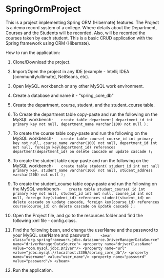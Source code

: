 # SpringOrmProject
This is a project implementing Spring ORM (Hibernate) features.
The Project is a demo record system of a college.
Where details about the Department, Courses and the Students will be recorded.
Also, will be recorded the courses taken by each student. This is a basic CRUD application with the Spring framework using ORM (Hibernate).

How to run the application:

1. Clone/Download the project.
2. Import/Open the project in any IDE (example - Intellij IDEA [community/ultimate], NetBeans, etc).
3. Open MySQL workbench or any other MySQL work environment.
4. Create a database and name it - "spring_core_db"
5. Create the department, course, student, and the student_course table.
6. To Create the department table copy-paste and run the following on the MySQL workbench-
`   create table department(
   department_id int primary key not null,
   department_name varchar(100) not null
   );`

7. To create the course table copy-paste and run the following on the MySQL workbench-
`   create table course(
   course_id int primary key not null,
   course_name varchar(100) not null,
   department_id int not null,
   foreign key(department_id)
   references department(department_id)
   on delete cascade
   on update cascade
   );`
8. To create the student table copy-paste and run the following on the MySQL workbench-
`   create table student(
   student_id int not null primary key,
   student_name varchar(100) not null,
   student_address varchar(200) not null
   );`
9. To create the student_course table copy-paste and run the following on the MySQL workbench-
`   create table student_course(
   id int primary key not null,
   student_id int not null,
   course_id int not null,
   foreign key(student_id)
   references student(student_id)
   on delete cascade
   on update cascade,
   foreign key(course_id)
   references course(course_id)
   on delete cascade
   on update cascade
   );`
10. Open the Project file, and go to the resources folder and find the following xml file - config.class.
11. Find the following bean, and change the userName and the password to your MySQL userName and password.
`    <bean class="org.springframework.jdbc.datasource.DriverManagerDataSource" name="driverManagerDataSource">
    <property name="driverClassName" value="com.mysql.jdbc.Driver"/>
    <property name="url" value="jdbc:mysql://localhost:3306/spring_core_db"/>
    <property name="username" value="user_name"/>
    <property name="password" value="password"/>
    </bean>`

12. Run the application.
